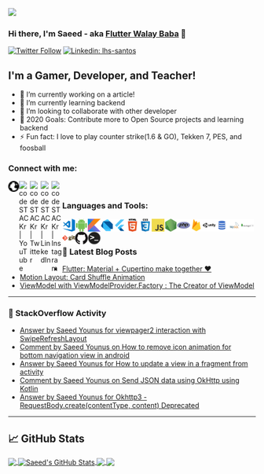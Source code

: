 <img src='https://i.imgur.com/QAQGlF8.jpg' />

### Hi there, I'm Saeed - aka [Flutter Walay Baba][website] 👋

[![Twitter Follow](https://img.shields.io/twitter/follow/Muhamma61725608?label=Follow)][twitter]
[![Linkedin: lhs-santos](https://img.shields.io/badge/-Muhammad%20Saeed-blue?style=flat-square&logo=Linkedin&logoColor=white&link=https://www.linkedin.com/in/muhammad-saeed-younus/)][linkedin]

## I'm a Gamer, Developer, and Teacher!
- 🔭 I’m currently working on a article!
- 🌱 I’m currently learning backend
- 👯 I’m looking to collaborate with other developer
- 🥅 2020 Goals: Contribute more to Open Source projects and learning backend
- ⚡ Fun fact: I love to play counter strike(1.6 & GO), Tekken 7, PES, and foosball

### Connect with me:

[<img align="left" alt="codeSTACKr.com" width="22px" src="https://raw.githubusercontent.com/iconic/open-iconic/master/svg/globe.svg" />][website]
[<img align="left" alt="codeSTACKr | YouTube" width="22px" src="https://cdn.jsdelivr.net/npm/simple-icons@v3/icons/facebook.svg" />][facebook]
[<img align="left" alt="codeSTACKr | Twitter" width="22px" src="https://cdn.jsdelivr.net/npm/simple-icons@v3/icons/twitter.svg" />][twitter]
[<img align="left" alt="codeSTACKr | LinkedIn" width="22px" src="https://cdn.jsdelivr.net/npm/simple-icons@v3/icons/linkedin.svg" />][linkedin]
[<img align="left" alt="codeSTACKr | Instagram" width="22px" src="https://cdn.jsdelivr.net/npm/simple-icons@v3/icons/instagram.svg" />][instagram]

<br />

### Languages and Tools:

[<img align="left" alt="Visual Studio Code" width="26px" src="https://raw.githubusercontent.com/github/explore/80688e429a7d4ef2fca1e82350fe8e3517d3494d/topics/visual-studio-code/visual-studio-code.png" />][website]
[<img align="left" alt="Gatsby" width="26px" src="https://raw.githubusercontent.com/github/explore/80688e429a7d4ef2fca1e82350fe8e3517d3494d/topics/android/android.png" />][website]
[<img align="left" alt="GraphQL" width="26px" src="https://raw.githubusercontent.com/github/explore/80688e429a7d4ef2fca1e82350fe8e3517d3494d/topics/kotlin/kotlin.png" />][website]
[<img align="left" alt="GraphQL" width="26px" src="https://raw.githubusercontent.com/github/explore/80688e429a7d4ef2fca1e82350fe8e3517d3494d/topics/dart/dart.png" />][website]
[<img align="left" alt="React" width="26px" src="https://raw.githubusercontent.com/github/explore/80688e429a7d4ef2fca1e82350fe8e3517d3494d/topics/flutter/flutter.png" />][website]
[<img align="left" alt="HTML5" width="26px" src="https://raw.githubusercontent.com/github/explore/80688e429a7d4ef2fca1e82350fe8e3517d3494d/topics/html/html.png" />][website]
[<img align="left" alt="CSS3" width="26px" src="https://raw.githubusercontent.com/github/explore/80688e429a7d4ef2fca1e82350fe8e3517d3494d/topics/css/css.png" />][website]
[<img align="left" alt="JavaScript" width="26px" src="https://raw.githubusercontent.com/github/explore/80688e429a7d4ef2fca1e82350fe8e3517d3494d/topics/javascript/javascript.png" />][website]
[<img align="left" alt="Node.js" width="26px" src="https://raw.githubusercontent.com/github/explore/80688e429a7d4ef2fca1e82350fe8e3517d3494d/topics/nodejs/nodejs.png" />][website]
[<img align="left" alt="GraphQL" width="26px" src="https://raw.githubusercontent.com/github/explore/80688e429a7d4ef2fca1e82350fe8e3517d3494d/topics/php/php.png" />][website]
[<img align="left" alt="GraphQL" width="26px" src="https://raw.githubusercontent.com/github/explore/80688e429a7d4ef2fca1e82350fe8e3517d3494d/topics/firebase/firebase.png" />][website]
[<img align="left" alt="GraphQL" width="26px" src="https://raw.githubusercontent.com/github/explore/80688e429a7d4ef2fca1e82350fe8e3517d3494d/topics/unity/unity.png" />][website]
[<img align="left" alt="Deno" width="26px" src="https://raw.githubusercontent.com/github/explore/80688e429a7d4ef2fca1e82350fe8e3517d3494d/topics/sql/sql.png" />][website]
[<img align="left" alt="MySQL" width="26px" src="https://raw.githubusercontent.com/github/explore/80688e429a7d4ef2fca1e82350fe8e3517d3494d/topics/mysql/mysql.png" />][website]
[<img align="left" alt="MongoDB" width="26px" src="https://raw.githubusercontent.com/github/explore/80688e429a7d4ef2fca1e82350fe8e3517d3494d/topics/mongodb/mongodb.png" />][website]
[<img align="left" alt="Git" width="26px" src="https://raw.githubusercontent.com/github/explore/80688e429a7d4ef2fca1e82350fe8e3517d3494d/topics/git/git.png" />][website]
[<img align="left" alt="GitHub" width="26px" src="https://raw.githubusercontent.com/github/explore/78df643247d429f6cc873026c0622819ad797942/topics/github/github.png" />][website]
[<img align="left" alt="HTML5" width="26px" src="https://raw.githubusercontent.com/github/explore/80688e429a7d4ef2fca1e82350fe8e3517d3494d/topics/terminal/terminal.png" />][website]

<br />
<br />

### 📕 Latest Blog Posts
<!-- BLOG-POST-LIST:START -->
- [Flutter: Material + Cupertino make together ❤](https://medium.com/@sendtosaeed2/flutter-material-cupertino-make-together-a3d2d7849548?source=rss-73708d9f33e1------2)
- [Motion Layout: Card Shuffle Animation](https://medium.com/@sendtosaeed2/motion-layout-card-shuffle-animation-810e7978e8d0?source=rss-73708d9f33e1------2)
- [ViewModel with ViewModelProvider.Factory : The Creator of ViewModel](https://medium.com/koderlabs/viewmodel-with-viewmodelprovider-factory-the-creator-of-viewmodel-8fabfec1aa4f?source=rss-73708d9f33e1------2)
<!-- BLOG-POST-LIST:END -->

---

### 🥅 StackOverflow Activity
<!-- STACKOVERFLOW:START -->
- [Answer by Saeed Younus for viewpager2 interaction with SwipeRefreshLayout](https://stackoverflow.com/questions/57336292/viewpager2-interaction-with-swiperefreshlayout/60854382#60854382)
- [Comment by Saeed Younus on How to remove icon animation for bottom navigation view in android](https://stackoverflow.com/questions/41649494/how-to-remove-icon-animation-for-bottom-navigation-view-in-android/57418992#57418992)
- [Answer by Saeed Younus for How to update a view in a fragment from activity](https://stackoverflow.com/questions/59358315/how-to-update-a-view-in-a-fragment-from-activity/59358564#59358564)
- [Comment by Saeed Younus on Send JSON data using OkHttp using Kotlin](https://stackoverflow.com/questions/57093440/send-json-data-using-okhttp-using-kotlin)
- [Answer by Saeed Younus for Okhttp3 - RequestBody.create(contentType, content) Deprecated](https://stackoverflow.com/questions/57100451/okhttp3-requestbody-createcontenttype-content-deprecated/58380502#58380502)
<!-- STACKOVERFLOW:END -->

---
## &#x1f4c8; GitHub Stats

<a href="https://github.com/saeed-younus/saeed-younus">
  <img align="center" src="https://github-readme-stats.vercel.app/api/top-langs/?username=saeed-younus&theme=buefy&hide=javascript,html" />
</a>
<a href="https://github.com/saeed-younus/saeed-younus">
  <img align="center" src="https://github-readme-stats.vercel.app/api?username=saeed-younus&show_icons=true&hide_border=true&theme=buefy" alt="Saeed's GitHub Stats" />
</a>

<a href="https://github.com/saeed-younus/motion-layout-examples">
  <img align="center" src="https://github-readme-stats.vercel.app/api/pin/?username=saeed-younus&repo=motion-layout-examples&title_color=ffffff&text_color=c9cacc&icon_color=2bbc8a&bg_color=1d1f21" />
</a>

<a href="https://github.com/saeed-younus/motion-layout-examples">
  <img align="center" src="https://github-readme-stats.vercel.app/api/pin/?username=saeed-younus&repo=motion-layout-examples&title_color=ffffff&text_color=c9cacc&icon_color=2bbc8a&bg_color=1d1f21" />
</a>    

<br />
<br />


[website]: https://saeed-younus.github.io/#/
[twitter]: https://twitter.com/Muhamma61725608
[facebook]: https://www.facebook.com/saeed.younus.attari
[instagram]: https://www.instagram.com/muhammad_saeed_younus
[linkedin]: https://www.linkedin.com/in/muhammad-saeed-younus